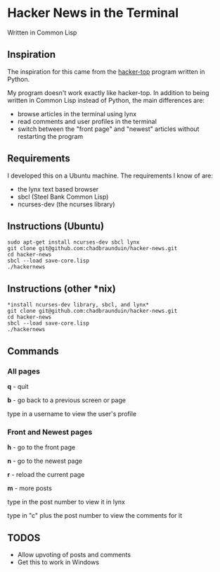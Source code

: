 
# Hacker News in the Terminal

Written in Common Lisp

## Inspiration
The inspiration for this came from the [hacker-top](http://www.catonmat.net/blog/follow-hacker-news-from-the-console/) program written in Python.

My program doesn't work exactly like hacker-top. In addition to being written in Common Lisp instead of Python, the main differences are:

* browse articles in the terminal using lynx
* read comments and user profiles in the terminal
* switch between the "front page" and "newest" articles without restarting the program

## Requirements
I developed this on a Ubuntu machine. The requirements I know of are:

* the lynx text based browser
* sbcl (Steel Bank Common Lisp)
* ncurses-dev (the ncurses library)

## Instructions (Ubuntu)
    sudo apt-get install ncurses-dev sbcl lynx
    git clone git@github.com:chadbraunduin/hacker-news.git
    cd hacker-news
    sbcl --load save-core.lisp
    ./hackernews

## Instructions (other *nix)
    *install ncurses-dev library, sbcl, and lynx*
    git clone git@github.com:chadbraunduin/hacker-news.git
    cd hacker-news
    sbcl --load save-core.lisp
    ./hackernews

## Commands
### All pages
**q** - quit

**b** - go back to a previous screen or page

type in a username to view the user's profile

### Front and Newest pages
**h** - go to the front page

**n** - go to the newest page

**r** - reload the current page

**m** - more posts

type in the post number to view it in lynx

type in "c" plus the post number to view the comments for it

## TODOS
* Allow upvoting of posts and comments
* Get this to work in Windows

